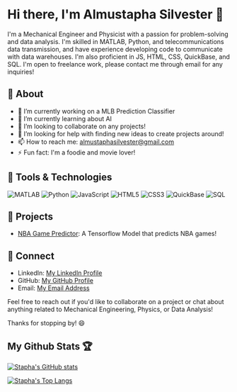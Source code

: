 # Hi there, I'm Almustapha Silvester 👋

I'm a Mechanical Engineer and Physicist with a passion for problem-solving and data analysis. I'm skilled in MATLAB, Python, and telecommunications data transmission, and have experience developing code to communicate with data warehouses. I'm also proficient in JS, HTML, CSS, QuickBase, and SQL. I'm open to freelance work, please contact me through email for any inquiries!

## 🧐 About

- 🔭 I’m currently working on a MLB Prediction Classifier
- 🌱 I’m currently learning about AI
- 👯 I’m looking to collaborate on any projects!
- 🤔 I’m looking for help with finding new ideas to create projects around!
- 📫 How to reach me: almustaphasilvester@gmail.com
- ⚡ Fun fact: I'm a foodie and movie lover!

## 🔧 Tools & Technologies

![MATLAB](https://img.shields.io/badge/-MATLAB-0076A8?style=flat-square&logo=matlab&logoColor=white)
![Python](https://img.shields.io/badge/-Python-3776AB?style=flat-square&logo=python&logoColor=white)
![JavaScript](https://img.shields.io/badge/-JavaScript-F7DF1E?style=flat-square&logo=javascript&logoColor=black)
![HTML5](https://img.shields.io/badge/-HTML5-E34F26?style=flat-square&logo=html5&logoColor=white)
![CSS3](https://img.shields.io/badge/-CSS3-1572B6?style=flat-square&logo=css3)
![QuickBase](https://img.shields.io/badge/-QuickBase-6B4E8D?style=flat-square&logo=quickbase&logoColor=white)
![SQL](https://img.shields.io/badge/-SQL-4479A1?style=flat-square&logo=postgresql&logoColor=white)

## 🚀 Projects

- [NBA Game Predictor](https://github.com/almustaphasilvester/nba-ml-predictor): A Tensorflow Model that predicts NBA games!

## 🤝 Connect

- LinkedIn: [My LinkedIn Profile](https://www.linkedin.com/in/almustaphasilvester/)
- GitHub: [My GitHub Profile](https://github.com/almustaphasilvester/almustaphasilvester/)
- Email: [My Email Address](mailto:almustaphasilvester@gmail.com)

Feel free to reach out if you'd like to collaborate on a project or chat about anything related to Mechanical Engineering, Physics, or Data Analysis!

Thanks for stopping by! 😄

## My Github Stats 🏆

[![Stapha's GitHub stats](https://github-readme-stats.vercel.app/api?username=almustaphasilvester)](https://github.com/almustaphasilvester/github-readme-stats)

[![Stapha's Top Langs](https://github-readme-stats.vercel.app/api/top-langs/?username=almustaphasilvester&hide_progress=true)](https://github.com/almustaphasilvester/github-readme-stats)
